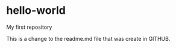 # hello-world
My first repository

This is a change to the readme.md file that was create in GITHUB.

